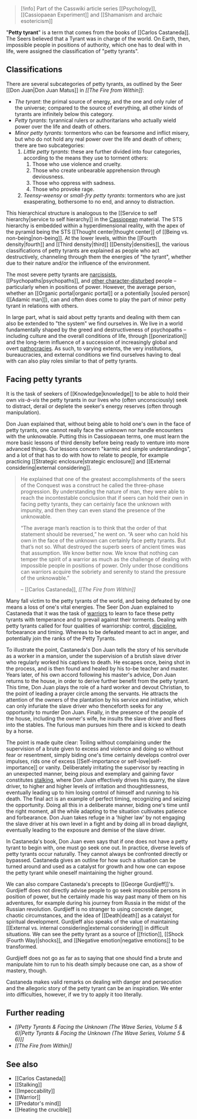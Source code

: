 
> [!info] Part of the Casswiki article series [[Psychology]], [[Cassiopaean Experiment]] and [[Shamanism and archaic esotericism]]

"**Petty tyrant**" is a term that comes from the books of [[Carlos Castaneda]]. The Seers believed that a Tyrant was in charge of the world. On Earth, then, impossible people in positions of authority, which one has to deal with in life, were assigned the classification of "petty tyrants".

Classifications
---------------

There are several subcategories of petty tyrants, as outlined by the Seer [[Don Juan|Don Juan Matus]] in _[[The Fire from Within]]_:

*   _The tyrant_: the primal source of energy, and the one and only ruler of the universe; compared to the source of everything, all other kinds of tyrants are infinitely below this category.
*   _Petty tyrants_: tyrannical rulers or authoritarians who actually wield power over the life and death of others.
*   _Minor petty tyrants_: tormentors who can be fearsome and inflict misery, but who do not hold any real power over the life and death of others; there are two subcategories:
    1.  _Little petty tyrants_: these are further divided into four categories, according to the means they use to torment others:
        1.  Those who use violence and cruelty.
        2.  Those who create unbearable apprehension through deviousness.
        3.  Those who oppress with sadness.
        4.  Those who provoke rage.
    2.  _Teensy-weensy_ or _small-fry petty tyrants_: tormentors who are just exasperating, bothersome to no end, and annoy to distraction.

This hierarchical structure is analogous to the [[Service to self hierarchy|service to self hierarchy]] in the [Cassiopean]([[Cassiopaeans]]) material. The STS hierarchy is embedded within a hyperdimensional reality, with the apex of the pyramid being the STS [[Thought center|thought center]] of [[Being vs. non-being|non-being]]. At the lower levels, within the [[Fourth density|fourth]] and [[Third density|third]] [[Density|densities]], the various classifications of petty tyrants are explained as people who act destructively, channeling through them the energies of "the tyrant", whether due to their nature and/or the influence of the environment.

The most severe petty tyrants are [narcissists]([[Narcissism]]), [[Psychopaths|psychopaths]], and [other character-disturbed]([[Characteropathy]]) people – particularly when in positions of power. However, the average person, whether an [[Organic portal|organic portal]] or a potentially [souled person]([[Adamic man]]), can and often does come to play the part of minor petty tyrant in relations with others.

In large part, what is said about petty tyrants and dealing with them can also be extended to "the system" we find ourselves in. We live in a world fundamentally shaped by the greed and destructiveness of psychopaths – including culture and the overall conditions of life, through [[ponerization]] and the long-term influence of a succession of increasingly global and overt [pathocracies]([[pathocracy]]). As such, to varying extents, the very institutions, bureaucracies, and external conditions we find ourselves having to deal with can also play roles similar to that of petty tyrants.

Facing petty tyrants
--------------------

It is the task of seekers of [[Knowledge|knowledge]] to be able to hold their own _vis-à-vis_ the petty tyrants in our lives who (often unconsciously) seek to distract, derail or deplete the seeker's energy reserves (often through manipulation).

Don Juan explained that, without being able to hold one's own in the face of petty tyrants, one cannot really face the unknown nor handle encounters with the unknowable. Putting this in Cassiopaean terms, one must learn the more basic lessons of third density before being ready to venture into more advanced things. Our lessons concern "karmic and simple understandings", and a lot of that has to do with how to relate to people, for example practicing [[Strategic enclosure|strategic enclosure]] and [[External considering|external considering]].

> He explained that one of the greatest accomplishments of the seers of the Conquest was a construct he called the three-phase progression. By understanding the nature of man, they were able to reach the incontestable conclusion that if seers can hold their own in facing petty tyrants, they can certainly face the unknown with impunity, and then they can even stand the presence of the unknowable.
> 
> “The average man’s reaction is to think that the order of that statement should be reversed,” he went on. “A seer who can hold his own in the face of the unknown can certainly face petty tyrants. But that’s not so. What destroyed the superb seers of ancient times was that assumption. We know better now. We know that nothing can temper the spirit of a warrior as much as the challenge of dealing with impossible people in positions of power. Only under those conditions can warriors acquire the sobriety and serenity to stand the pressure of the unknowable.”
> 
> – [[Carlos Castaneda]], _[[The Fire from Within]]_

Many fall victim to the petty tyrants of the world, and being defeated by one means a loss of one's vital energies. The Seer Don Juan explained to Castaneda that it was the task of [warriors]([[Warrior]]) to learn to face these petty tyrants with temperance and to prevail against their torments. Dealing with petty tyrants called for four qualities of warriorship: control, [discipline]([[Discipline]]), forbearance and timing. Whereas to be defeated meant to act in anger, and potentially join the ranks of the Petty Tyrants.

To illustrate the point, Castaneda's Don Juan tells the story of his servitude as a worker in a mansion, under the supervision of a brutish slave driver who regularly worked his captives to death. He escapes once, being shot in the process, and is then found and healed by his to-be teacher and master. Years later, of his own accord following his master's advice, Don Juan returns to the house, in order to derive further benefit from the petty tyrant. This time, Don Juan plays the role of a hard worker and devout Christian, to the point of leading a prayer circle among the servants. He attracts the attention of the owners of the plantation by his service and initiative, which can only infuriate the slave driver who thenceforth seeks for any opportunity to murder Don Juan. Finally, in the presence of the people of the house, including the owner's wife, he insults the slave driver and flees into the stables. The furious man pursues him there and is kicked to death by a horse.

The point is made quite clear: Toiling without complaining under the supervision of a brute given to excess and violence and doing so without fear or resentment, simply biding one's time certainly develops control over impulses, rids one of excess [[Self-importance or self-love|self-importance]] or vanity. Deliberately irritating the supervisor by reacting in an unexpected manner, being pious and exemplary and gaining favor constitutes [stalking]([[Stalking]]), where Don Juan effectively drives his quarry, the slave driver, to higher and higher levels of irritation and thoughtlessness, eventually leading up to him losing control of himself and running to his death. The final act is an example of perfect timing, recognizing and seizing the opportunity. Doing all this in a deliberate manner, biding one's time until the right moment, all the while adapting to the situation cultivates patience and forbearance. Don Juan takes refuge in a 'higher law' by not engaging the slave driver at his own level in a fight and by doing all in broad daylight, eventually leading to the exposure and demise of the slave driver.

In Castaneda's book, Don Juan even says that if one does not have a petty tyrant to begin with, one must go seek one out. In practice, diverse levels of petty tyrants occur naturally. They cannot always be confronted directly or bypassed. Castaneda gives an outline for how such a situation can be turned around and used as a catalyst for growth and how one can expose the petty tyrant while oneself maintaining the higher ground.

We can also compare Castaneda's precepts to [[George Gurdjieff]]'s. Gurdjieff does not directly advise people to go seek impossible persons in position of power, but he certainly made his way past many of them on his adventures, for example during his journey from Russia in the midst of the Russian revolution. Gurdjieff is no stranger to using concrete danger, chaotic circumstances, and the idea of [[Death|death]] as a catalyst for spiritual development. Gurdjieff also speaks of the value of maintaining [[External vs. internal considering|external considering]] in difficult situations. We can see the petty tyrant as a source of [[friction]], [[Shock (Fourth Way)|shocks]], and [[Negative emotion|negative emotions]] to be transformed.

Gurdjieff does not go as far as to saying that one should find a brute and manipulate him to run to his death simply because one can, as a show of mastery, though.

Castaneda makes valid remarks on dealing with danger and persecution and the allegoric story of the petty tyrant can be an inspiration. We enter into difficulties, however, if we try to apply it too literally.

Further reading
---------------

*   _[[Petty Tyrants & Facing the Unknown (The Wave Series, Volume 5 & 6)|Petty Tyrants & Facing the Unknown (The Wave Series, Volume 5 & 6)]]_
*   _[[The Fire from Within]]_

See also
--------

*   [[Carlos Castaneda]]
*   [[Stalking]]
*   [[Impeccability]]
*   [[Warrior]]
*   [[Predator's mind]]
*   [[Heating the crucible]]